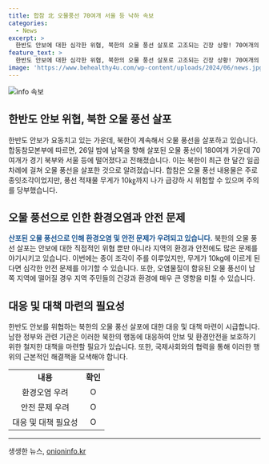 ```yaml
---
title: 합참 北 오물풍선 70여개 서울 등 낙하 속보
categories:
  - News
excerpt: >
  한반도 안보에 대한 심각한 위협, 북한의 오물 풍선 살포로 고조되는 긴장 상황! 70여개의 오염물이 낙하되며, 3회째의 살포가 이뤄졌다. 북한의 지난 한 달간 7차례의 오물 풍선 살포로 경기 북부와 서울까지 영향을 미치고 있다. 합참은 종잇조각이 대부분인 오염물은 있는 듯 없는 위험을 안고 있으며, 10kg까지 적재될 수 있는 만큼 긴장이 높아야 한다고 경고하고 있다.
feature_text: >
  한반도 안보에 대한 심각한 위협, 북한의 오물 풍선 살포로 고조되는 긴장 상황! 70여개의 오염물이 낙하되며, 3회째의 살포가 이뤄졌다. 북한의 지난 한 달간 7차례의 오물 풍선 살포로 경기 북부와 서울까지 영향을 미치고 있다. 합참은 종잇조각이 대부분인 오염물은 있는 듯 없는 위험을 안고 있으며, 10kg까지 적재될 수 있는 만큼 긴장이 높아야 한다고 경고하고 있다.
image: 'https://www.behealthy4u.com/wp-content/uploads/2024/06/news.jpg'
---
```


<p><img src="https://www.behealthy4u.com/wp-content/uploads/2024/06/news.jpg" alt="info 속보" /></p>

<h2 data-ke-size="size26">한반도 안보 위협, 북한 오물 풍선 살포</h2>

<p data-ke-size="size16">한반도 안보가 요동치고 있는 가운데, 북한이 계속해서 오물 풍선을 살포하고 있습니다. 합동참모본부에 따르면, 26일 밤에 남쪽을 향해 살포된 오물 풍선이 180여개 가운데 70여개가 경기 북부와 서울 등에 떨어졌다고 전해졌습니다. 이는 북한이 최근 한 달간 일곱 차례에 걸쳐 오물 풍선을 살포한 것으로 알려졌습니다. 합참은 오물 풍선 내용물은 주로 종잇조각이었지만, 풍선 적재물 무게가 10㎏까지 나가 급강하 시 위험할 수 있으며 주의를 당부했습니다.</p>

<h2 data-ke-size="size26">오물 풍선으로 인한 환경오염과 안전 문제</h2>

<p data-ke-size="size16"><b><span style="color: #1a5490;">산포된 오물 풍선으로 인해 환경오염 및 안전 문제가 우려되고 있습니다.</span></b> 북한의 오물 풍선 살포는 안보에 대한 직접적인 위협 뿐만 아니라 지역의 환경과 안전에도 많은 문제를 야기시키고 있습니다. 이번에는 종이 조각이 주를 이루었지만, 무게가 10kg에 이르게 된다면 심각한 안전 문제를 야기할 수 있습니다. 또한, 오염물질이 함유된 오물 풍선이 남쪽 지역에 떨어질 경우 지역 주민들의 건강과 환경에 매우 큰 영향을 미칠 수 있습니다.</p>

<h2 data-ke-size="size26">대응 및 대책 마련의 필요성</h2>

<p data-ke-size="size16">한반도 안보를 위협하는 북한의 오물 풍선 살포에 대한 대응 및 대책 마련이 시급합니다. 남한 정부와 관련 기관은 이러한 북한의 행동에 대응하여 안보 및 환경안전을 보호하기 위한 철저한 대책을 마련할 필요가 있습니다. 또한, 국제사회와의 협력을 통해 이러한 행위의 근본적인 해결책을 모색해야 합니다.</p>

<table>
   <tbody>
      <tr>
         <td style="text-align: center; height: 17px;"><b>내용</b></td>
         <td style="text-align: center; height: 17px;"><b>확인</b></td>
      </tr>
      <tr>
         <td style="text-align: center; height: 17px;">환경오염 우려</td>
         <td style="text-align: center; height: 17px;">O</td>
      </tr>
      <tr>
         <td style="text-align: center; height: 17px;">안전 문제 우려</td>
         <td style="text-align: center; height: 17px;">O</td>
      </tr>
      <tr>
         <td style="text-align: center; height: 17px;">대응 및 대책 필요성</td>
         <td style="text-align: center; height: 17px;">O</td>
      </tr>
   </tbody>
</table>

 <hr>
생생한 뉴스, <a href="https://onioninfo.kr" rel="dofollow">onioninfo.kr</a>


